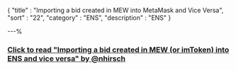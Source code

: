 {
"title"       : "Importing a bid created in MEW into MetaMask and Vice Versa",
"sort"        : "22",
"category"    : "ENS",
"description" : "ENS"
}

---%


### [Click to read "Importing a bid created in MEW (or imToken) into ENS and vice versa" by @nhirsch](https://medium.com/@nhirsch/importing-a-bid-created-in-mew-into-ens-and-vice-versa-60b31a174e98)
